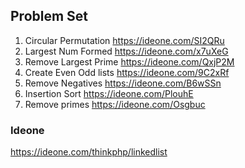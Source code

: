 ## Problem Set

1. Circular Permutation https://ideone.com/SI2QRu
2. Largest Num Formed https://ideone.com/x7uXeG
3. Remove Largest Prime https://ideone.com/QxjP2M
4. Create Even Odd lists https://ideone.com/9C2xRf
5. Remove Negatives https://ideone.com/B6wSSn
6. Insertion Sort https://ideone.com/PlouhE
7. Remove primes https://ideone.com/Osgbuc


### Ideone

https://ideone.com/thinkphp/linkedlist
